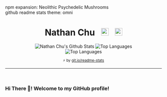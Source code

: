  <div align="center">
  <p align="left">
   npm expansion: Neolithic Psychedelic Mushrooms
   <br />
   github readme stats theme: omni
  </p>
  <h1 align="center">
    Nathan Chu&nbsp;&nbsp;&nbsp;<a href="https://nathanchu.com/"><img height="24" width="24" src="https://raw.githubusercontent.com/nathanchu/nathanchu/master/assets/link.svg" /></a>&nbsp;&nbsp;&nbsp;<a href="https://github.com/nathanchu"><img height="24" width="24" src="https://raw.githubusercontent.com/nathanchu/nathanchu/master/assets/github-mark.svg" /></a></h1>
  <div>
    <img alt="Nathan Chu's Github Stats" src="https://github-readme-stats.nathanchu.vercel.app/api?username=nathanchu&cache_seconds=1800&count_private=true&include_all_commits=true&line_height=27&theme=omni&show_icons=true" />
    <img alt="Top Languages" src="https://github-readme-stats.nathanchu.vercel.app/api/top-langs?username=nathanchu&cache_seconds=1800&theme=omni" />
    <br />
    <img alt="Top Languages" src="https://github-readme-stats.nathanchu.vercel.app/api/wakatime?username=nathanchu&cache_seconds=1800&layout=compact&theme=omni" />
    <sub><p align="center">⚡️ by <a target="_blank" href="https://git.io/readme-stats">git.io/readme-stats</a></p></sub>
  </div>
</div>
<hr />
<br />
<div>
 <h3>Hi There 👋! Welcome to my GitHub profile!</h3>
 <br />
 <!--<b>
  <ul>
   <li>
    🔭 I’m currently working on:
    <br />
    <br />
    <a href="https://github.com/rayyansaidi-com/app"><img alt="rayyansaidi-com/app" src="https://github-readme-stats.nathanchu.vercel.app/api/pin?username=rayyansaidi-com&repo=app&show_owner=true&cache_seconds=1800&theme=omni" /></a>
   </li>
   <br />
   <br />
   <li>
    🌱 I’m currently learning:
    <br />
    <br />
    <a href="https://github.com/facebook/react"><img alt="react" src="https://github-readme-stats.nathanchu.vercel.app/api/pin?username=facebook&repo=react&cache_seconds=1800&theme=omni" /></a>
   </li>
   <li>
    👯 I’m looking to collaborate on ...
   </li>
   <li>
    🤔 I’m looking for help with ...
   </li>
   <li>
    💬 Ask me about ...
   </li>
   <li>
    📫 How to reach me: ...
   </li>
   <li>
    😄 Pronouns: ...
   </li>
   <li>
    ⚡ Fun fact: ...
   </li>
  </ul>
 </b>-->
</div>
<!--
**nathanchu/nathanchu** is a ✨ _special_ ✨ repository because its `README.md` (this file) appears on your GitHub profile.

Here are some ideas to get you started:

- 🔭 I’m currently working on ...
- 🌱 I’m currently learning ...
- 👯 I’m looking to collaborate on ...
- 🤔 I’m looking for help with ...
- 💬 Ask me about ...
- 📫 How to reach me: ...
- 😄 Pronouns: ...
- ⚡ Fun fact: ...
-->
